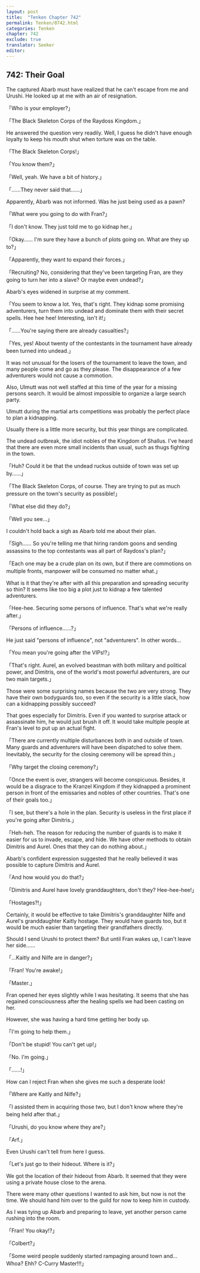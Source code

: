 ```yaml
---
layout: post
title:  "Tenken Chapter 742"
permalink: Tenken/0742.html
categories: Tenken
chapter: 742
exclude: true
translator: Seeker
editor: 
---
```

<h2 id="ch742">742: Their Goal</h2>

<p>The captured Abarb must have realized that he can't escape from me and Urushi. He looked up at me with an air of resignation.</p>

<p>「Who is your employer?」</p>
<p>「The Black Skeleton Corps of the Raydoss Kingdom.」</p>

<p>He answered the question very readily. Well, I guess he didn't have enough loyalty to keep his mouth shut when torture was on the table.</p>

<p>「The Black Skeleton Corps!」</p>
<p>「You know them?」</p>
<p>「Well, yeah. We have a bit of history.」</p>
<p>「……They never said that……」</p>

<p>Apparently, Abarb was not informed. Was he just being used as a pawn?</p>

<p>「What were you going to do with Fran?」</p>
<p>「I don't know. They just told me to go kidnap her.」</p>
<p>「Okay…… I'm sure they have a bunch of plots going on. What are they up to?」</p>
<p>「Apparently, they want to expand their forces.」</p>
<p>「Recruiting? No, considering that they've been targeting Fran, are they going to turn her into a slave? Or maybe even undead?」</p>

<p>Abarb's eyes widened in surprise at my comment.</p>

<p>「You seem to know a lot. Yes, that's right. They kidnap some promising adventurers, turn them into undead and dominate them with their secret spells. Hee hee hee! Interesting, isn't it!」</p>
<p>「……You're saying there are already casualties?」</p>
<p>「Yes, yes! About twenty of the contestants in the tournament have already been turned into undead.」</p>

<p>It was not unusual for the losers of the tournament to leave the town, and many people come and go as they please. The disappearance of a few adventurers would not cause a commotion.</p>

<p>Also, Ulmutt was not well staffed at this time of the year for a missing persons search. It would be almost impossible to organize a large search party.</p>

<p>Ulmutt during the martial arts competitions was probably the perfect place to plan a kidnapping.</p>

<p>Usually there is a little more security, but this year things are complicated.</p>

<p>The undead outbreak, the idiot nobles of the Kingdom of Shallus. I've heard that there are even more small incidents than usual, such as thugs fighting in the town.</p>

<p>「Huh? Could it be that the undead ruckus outside of town was set up by……」</p>
<p>「The Black Skeleton Corps, of course. They are trying to put as much pressure on the town's security as possible!」</p>
<p>「What else did they do?」</p>
<p>「Well you see…」</p>

<p>I couldn't hold back a sigh as Abarb told me about their plan.</p>

<p>「Sigh…… So you're telling me that hiring random goons and sending assassins to the top contestants was all part of Raydoss's plan?」</p>
<p>「Each one may be a crude plan on its own, but if there are commotions on multiple fronts, manpower will be consumed no matter what.」</p>

<p>What is it that they're after with all this preparation and spreading security so thin? It seems like too big a plot just to kidnap a few talented adventurers.</p>

<p>「Hee-hee. Securing some persons of influence. That's what we're really after.」</p>
<p>「Persons of influence……?」</p>

<p>He just said "persons of influence", not "adventurers". In other words…</p>

<p>「You mean you're going after the VIPs!?」</p>
<p>「That's right. Aurel, an evolved beastman with both military and political power, and Dimitris, one of the world's most powerful adventurers, are our two main targets.」</p>

<p>Those were some surprising names because the two are very strong. They have their own bodyguards too, so even if the security is a little slack, how can a kidnapping possibly succeed?</p>

<p>That goes especially for Dimitris. Even if you wanted to surprise attack or assassinate him, he would just brush it off. It would take multiple people at Fran's level to put up an actual fight.</p>

<p>「There are currently multiple disturbances both in and outside of town. Many guards and adventurers will have been dispatched to solve them. Inevitably, the security for the closing ceremony will be spread thin.」</p>
<p>「Why target the closing ceremony?」</p>
<p>「Once the event is over, strangers will become conspicuous. Besides, it would be a disgrace to the Kranzel Kingdom if they kidnapped a prominent person in front of the emissaries and nobles of other countries. That's one of their goals too.」</p>
<p>「I see, but there's a hole in the plan. Security is useless in the first place if you're going after Dimitris.」</p>
<p>「Heh-heh. The reason for reducing the number of guards is to make it easier for us to invade, escape, and hide. We have other methods to obtain Dimitris and Aurel. Ones that they can do nothing about.」</p>

<p>Abarb's confident expression suggested that he really believed it was possible to capture Dimitris and Aurel.</p>

<p>「And how would you do that?」</p>
<p>「Dimitris and Aurel have lovely granddaughters, don't they? Hee-hee-hee!」</p>
<p>「Hostages?!」</p>

<p>Certainly, it would be effective to take Dimitris's granddaughter Nilfe and Aurel's granddaughter Kaitly hostage. They would have guards too, but it would be much easier than targeting their grandfathers directly.</p>

<p>Should I send Urushi to protect them? But until Fran wakes up, I can't leave her side……</p>

<p>「…Kaitly and Nilfe are in danger?」</p>
<p>「Fran! You're awake!」</p>
<p>「Master.」</p>

<p>Fran opened her eyes slightly while I was hesitating. It seems that she has regained consciousness after the healing spells we had been casting on her.</p>

<p>However, she was having a hard time getting her body up.</p>

<p>「I'm going to help them.」</p>
<p>「Don't be stupid! You can't get up!」</p>
<p>「No. I'm going.」</p>
<p>「……!」</p>

<p>How can I reject Fran when she gives me such a desperate look!</p>

<p>「Where are Kaitly and Nilfe?」</p>
<p>「I assisted them in acquiring those two, but I don't know where they're being held after that.」</p>
<p>「Urushi, do you know where they are?」</p>
<p>「Arf.」</p>

<p>Even Urushi can't tell from here I guess.</p>

<p>「Let's just go to their hideout. Where is it?」</p>

<p>We got the location of their hideout from Abarb. It seemed that they were using a private house close to the arena.</p>

<p>There were many other questions I wanted to ask him, but now is not the time. We should hand him over to the guild for now to keep him in custody.</p>

<p>As I was tying up Abarb and preparing to leave, yet another person came rushing into the room.</p>

<p>「Fran! You okay!?」</p>
<p>「Colbert?」</p>
<p>「Some weird people suddenly started rampaging around town and… Whoa? Ehh? C-Curry Master!!!」</p>



